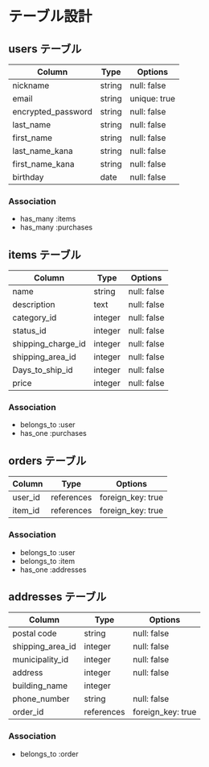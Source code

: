 # テーブル設計

## users テーブル

| Column                   | Type   | Options      |
| ------------------------ | ------ | ------------ |
| nickname                 | string | null: false  |
| email                    | string | unique: true |
| encrypted_password       | string | null: false  |
| last_name                | string | null: false  |
| first_name               | string | null: false  |
| last_name_kana           | string | null: false  |
| first_name_kana          | string | null: false  |
| birthday                 | date   | null: false  |

### Association

- has_many :items
- has_many :purchases

## items テーブル

| Column              | Type       | Options     |
| ------------------- | ---------- | ----------- |
| name                | string     | null: false |
| description         | text       | null: false |
| category_id         | integer    | null: false |
| status_id           | integer    | null: false |
| shipping_charge_id  | integer    | null: false |
| shipping_area_id    | integer    | null: false |
| Days_to_ship_id     | integer    | null: false |
| price               | integer    | null: false |

### Association

- belongs_to :user
- has_one :purchases

## orders テーブル

| Column       | Type       | Options           |
| ------------ | ---------- | ------------------|
| user_id      | references | foreign_key: true |
| item_id      | references | foreign_key: true |

### Association

- belongs_to :user
- belongs_to :item
- has_one :addresses

##  addresses テーブル

| Column            | Type       | Options           |
| ----------------- | ---------- | ----------------- |
| postal code       | string     | null: false       |
| shipping_area_id  | integer    | null: false       |
| municipality_id   | integer    | null: false       |
| address           | integer    | null: false       |
| building_name     | integer    |                   |
| phone_number      | string     | null: false       |
| order_id          | references | foreign_key: true |

### Association

- belongs_to :order